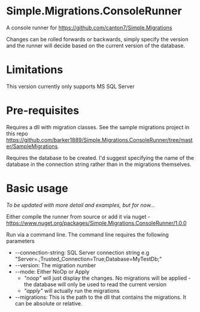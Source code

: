 # Simple.Migrations.ConsoleRunner
A console runner for https://github.com/canton7/Simple.Migrations

Changes can be rolled forwards or backwards, simply specify the version and the runner will decide based on the current version of the database.

# Limitations
This version currently only supports MS SQL Server

# Pre-requisites
Requires a dll with migration classes. See the sample migrations project in this repo https://github.com/barker1889/Simple.Migrations.ConsoleRunner/tree/master/SampleMigrations.

Requires the database to be created. I'd suggest specifying the name of the database in the connection string rather than in the migrations themselves.

# Basic usage
*To be updated with more detail and examples, but for now...*

Either compile the runner from source or add it via nuget - https://www.nuget.org/packages/Simple.Migrations.ConsoleRunner/1.0.0

Run via a command line. The command line requires the following parameters
* --connection-string: SQL Server connection string e.g "Server=.;Trusted_Connection=True;Database=MyTestDb;"
* --version: The migration number
* --mode: Either NoOp or Apply
  * *"noop"* will just display the changes. No migrations will be applied - the database will only be used to read the current version
  * *"apply"* will actually run the migrations
* --migrations: This is the path to the dll that contains the migrations. It can be absolute or relative.
